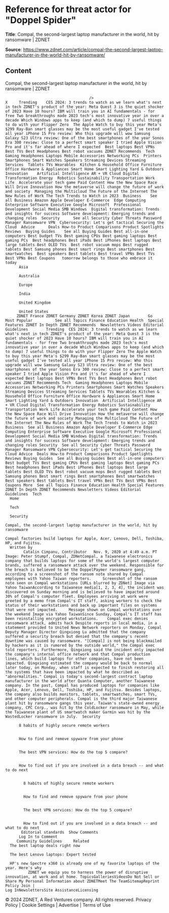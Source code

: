 # Reference for threat actor for "Doppel Spider"

**Title**: Compal, the second-largest laptop manufacturer in the world, hit by ransomware | ZDNET

**Source**: https://www.zdnet.com/article/compal-the-second-largest-laptop-manufacturer-in-the-world-hit-by-ransomware/

## Content




Compal, the second-largest laptop manufacturer in the world, hit by ransomware | ZDNET


                                         />                                                                                                                                                                                                     X     Trending    CES 2024: 3 trends to watch as we learn what's next in tech ZDNET's product of the year: Meta Quest 3 is the quiet shocker of 2023 Have 10 hours? IBM will train you in AI fundamentals - for free Two breakthroughs made 2023 tech's most innovative year in over a decade Which Windows apps to keep (and which to dump) 7 useful things to do with your Flipper Zero  The Apple Watch to buy this year Meta's $299 Ray-Ban smart glasses may be the most useful gadget I've tested all year iPhone 15 Pro review: Who this upgrade will wow Samsung Galaxy S23 Ultra review: One of the best smartphones of the year Sonos Era 300 review: Close to a perfect smart speaker I tried Apple Vision Pro and it's far ahead of where I expected  Best laptops Best VPNs Best TVs Best Headphones Best robot vacuums ZDNET Recommends  Tech    Gaming Headphones Laptops Mobile Accessories Networking PCs  Printers Smartphones Smart Watches Speakers Streaming Devices Streaming Services  Tablets TVs Wearables  Kitchen & Household Office Furniture Office Hardware & Appliances Smart Home Smart Lighting Yard & Outdoors  Innovation    Artificial Intelligence AR + VR Cloud Digital Transformation Energy  Robotics Sustainability Transportation Work Life  Accelerate your tech game Paid Content How the New Space Race Will Drive Innovation How the metaverse will change the future of work and society  Managing the Multicloud The Future of the Internet The New Rules of Work The Tech Trends to Watch in 2023  Business    See all Business Amazon Apple Developer E-Commerce  Edge Computing Enterprise Software Executive Google Microsoft  Professional Development Social Media SMB Windows  Digital transformation: Trends and insights for success Software development: Emerging trends and changing roles  Security      See all Security Cyber Threats Password Manager Ransomware VPN  Cybersecurity: Let's get tactical Securing the Cloud  Advice      Deals How-to Product Comparisons Product Spotlights Reviews  Buying Guides    See all Buying Guides Best all-in-one computers Best budget TVs Best gaming CPUs Best gaming laptops Best gaming PCs  Best headphones Best iPads Best iPhones Best laptops Best large tablets Best OLED TVs  Best robot vacuum mops Best rugged tablets Best Samsung phones Best smart rings Best smartphones Best smartwatches  Best speakers Best tablets Best travel VPNs Best TVs Best VPNs Best Coupons   tomorrow belongs to those who embrace it today       
          Asia
        
          Australia
        
          Europe
        
          India
        
          United Kingdom
        
          United States
         ZDNET France ZDNET Germany ZDNET Korea ZDNET Japan        Go  Most Popular          See all Topics Finance Education Health  Special Features ZDNET In Depth ZDNET Recommends  Newsletters Videos Editorial Guidelines        Trending  CES 2024: 3 trends to watch as we learn what's next in tech ZDNET's product of the year: Meta Quest 3 is the quiet shocker of 2023 Have 10 hours? IBM will train you in AI fundamentals - for free Two breakthroughs made 2023 tech's most innovative year in over a decade Which Windows apps to keep (and which to dump) 7 useful things to do with your Flipper Zero The Apple Watch to buy this year Meta's $299 Ray-Ban smart glasses may be the most useful gadget I've tested all year iPhone 15 Pro review: Who this upgrade will wow Samsung Galaxy S23 Ultra review: One of the best smartphones of the year Sonos Era 300 review: Close to a perfect smart speaker I tried Apple Vision Pro and it's far ahead of where I expected Best laptops Best VPNs Best TVs Best Headphones Best robot vacuums ZDNET Recommends Tech  Gaming Headphones Laptops Mobile Accessories Networking PCs Printers Smartphones Smart Watches Speakers Streaming Devices Streaming Services Tablets TVs Wearables Kitchen & Household Office Furniture Office Hardware & Appliances Smart Home Smart Lighting Yard & Outdoors Innovation  Artificial Intelligence AR + VR Cloud Digital Transformation Energy Robotics Sustainability Transportation Work Life Accelerate your tech game Paid Content How the New Space Race Will Drive Innovation How the metaverse will change the future of work and society Managing the Multicloud The Future of the Internet The New Rules of Work The Tech Trends to Watch in 2023 Business  See all Business Amazon Apple Developer E-Commerce Edge Computing Enterprise Software Executive Google Microsoft Professional Development Social Media SMB Windows Digital transformation: Trends and insights for success Software development: Emerging trends and changing roles Security  See all Security Cyber Threats Password Manager Ransomware VPN Cybersecurity: Let's get tactical Securing the Cloud Advice  Deals How-to Product Comparisons Product Spotlights Reviews Buying Guides  See all Buying Guides Best all-in-one computers Best budget TVs Best gaming CPUs Best gaming laptops Best gaming PCs Best headphones Best iPads Best iPhones Best laptops Best large tablets Best OLED TVs Best robot vacuum mops Best rugged tablets Best Samsung phones Best smart rings Best smartphones Best smartwatches Best speakers Best tablets Best travel VPNs Best TVs Best VPNs Best Coupons More  See all Topics Finance Education Health Special Features ZDNET In Depth ZDNET Recommends Newsletters Videos Editorial Guidelines  Tech     
      Home
    
      Tech
    
      Security
      
    Compal, the second-largest laptop manufacturer in the world, hit by ransomware
   
    Compal factories build laptops for Apple, Acer, Lenovo, Dell, Toshiba, HP, and Fujitsu.
      Written by 
            Catalin Cimpanu, Contributor   Nov. 9, 2020 at 4:49 a.m. PT                            Image: Peter Stumpf, Compal, ZDNetCompal, a Taiwanese electronics company that builds laptops for some of the world's largest computer brands, suffered a ransomware attack over the weekend. Responsible for the breach is believed to be the DoppelPaymer ransomware gang, according to a screenshot of the ransom note shared by Compal employees with Yahoo Taiwan reporters.     Screenshot of the ransom note seen on Compal workstations [URLs blurred by ZDNet] Image via Yahoo TaiwanAccording to Taiwanese media[1, 2, 3, 4], the incident was discovered on Sunday morning and is believed to have impacted around 30% of Compal's computer fleet. Employees arriving at work were greeted by a memo from Compal's IT staff, asking workers to check the status of their workstations and back up important files on systems that were not impacted.     Message shown on Compal workstations over the weekend Image via Yahoo TaiwanSince Sunday, Compal's IT staff has been reinstalling encrypted workstations.  	Compal exec denies ransomware attack, admits hack Despite reports in local media, in a statement provided to United News Network reporters on Monday, Compal Deputy Manager Director Qingxiong Lu admitted that the company suffered a security breach but denied that the company's recent downtime was caused by ransomware. "[Compal] is not being blackmailed by hackers as it is rumored by the outside world," the Compal exec told reporters. Furthermore, Qingxiong said the incident only impacted the company's internal office network and that Compal production lines, which build laptops for other companies, have not been impacted. Qingxiong estimated the company would be back to normal later today, on Monday, when staff is expected to finish restoring all the systems that have been impacted by what he described as "abnormalities." Compal is today's second-largest contract laptop manufacturer in the world after Quanta Computer, another Taiwanese company. In the past, Compal has produced laptops for companies like Apple, Acer, Lenovo, Dell, Toshiba, HP, and Fujitsu. Besides laptops, the company also builds monitors, tablets, smartwatches, smart TVs, and other computer peripherals. Compal is the third major Taiwanese plant hit by ransomware gangs this year. Taiwan's state-owned energy company, CPC Corp., was hit by the ColdLocker ransomware in May, while the Taiwanese plant of US smartwatch maker Garmin was hit by the WastedLocker ransomware in July.  Security    

          8 habits of highly secure remote workers
         

          How to find and remove spyware from your phone
         

          The best VPN services: How do the top 5 compare?
         

          How to find out if you are involved in a data breach -- and what to do next
            

            8 habits of highly secure remote workers
           

            How to find and remove spyware from your phone
           

            The best VPN services: How do the top 5 compare?
           

            How to find out if you are involved in a data breach -- and what to do next
           Editorial standards  Show Comments  
          Log In to Comment
         Community Guidelines     Related   
      The best laptop deals right now
      
      The best Lenovo laptops: Expert tested
      
      HP's new Spectre x360 is already one of my favorite laptops of the year. Here's why
              ZDNET we equip you to harness the power of disruptive innovation, at work and at home. TopicsGalleriesVideosDo Not Sell or Share My Personal Information about ZDNETMeet The TeamSitemapReprint Policy Join |
    Log InNewslettersSite AssistanceLicensing     
  © 2024 ZDNET, A Red Ventures company. All rights reserved.
 Privacy Policy |
  Cookie Settings |
  Advertise |
  Terms of Use 


